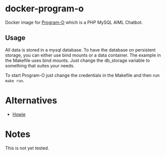 # docker-program-o

Docker image for [Program-O] which is a PHP MySQL AIML Chatbot.

[Program-O]: https://github.com/Program-O/Program-O

## Usage

All data is stored in a mysql database. To have the database on persistent storage, you can either use bind mounts or a data container.
The example in the Makefile uses bind mounts. Just change the db_storage variable to something that suites your needs.

To start Program-O just change the credentials in the Makefile and then run `make run`.

# Alternatives

* [Howie](https://github.com/ypid/docker-howie)

# Notes
This is not yet tested.
